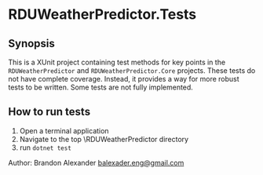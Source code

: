 # RDUWeatherPredictor.Tests
## Synopsis
This is a XUnit project containing test methods for key points in the `RDUWeatherPredictor` and `RDUWeatherPredictor.Core` projects. These tests do not have complete coverage. Instead, it provides a way for more robust tests to be written. Some tests are not fully implemented.

## How to run tests
1. Open a terminal application
2. Navigate to the top \RDUWeatherPredictor directory
3. run `dotnet test`

Author: Brandon Alexander balexader.eng@gmail.com